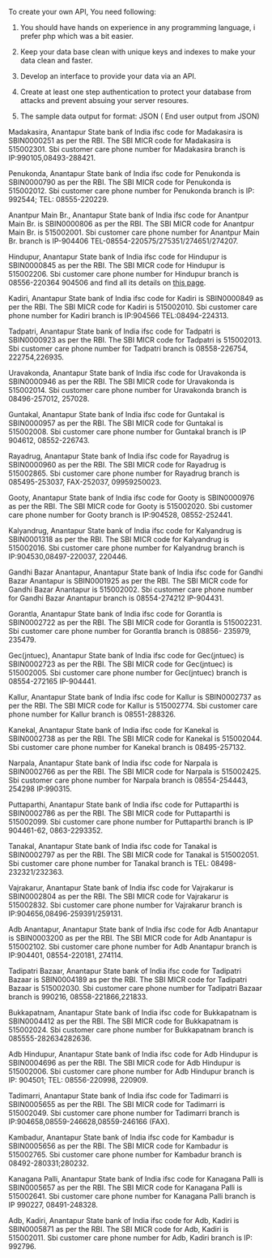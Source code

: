 To create your own API, You need following:

1. You should have hands on experience in any programming language, i prefer php which was a bit easier.

2. Keep your data base clean with unique keys and indexes to make your data clean and faster.

3. Develop an interface to provide your data via an API.

4. Create at least one step authentication to protect your database from attacks and prevent absuing your server resoures.

5. The sample data output for format: JSON ( End user output from JSON)

Madakasira, Anantapur
State bank of India ifsc code for Madakasira is SBIN0000251 as per the RBI. The SBI MICR code for Madakasira is 515002301. Sbi customer care phone number for Madakasira branch is IP:990105,08493-288421.

Penukonda, Anantapur
State bank of India ifsc code for Penukonda is SBIN0000790 as per the RBI. The SBI MICR code for Penukonda is 515002012. Sbi customer care phone number for Penukonda branch is IP: 992544; TEL: 08555-220229.

Anantpur Main Br., Anantapur
State bank of India ifsc code for Anantpur Main Br. is SBIN0000806 as per the RBI. The SBI MICR code for Anantpur Main Br. is 515002001. Sbi customer care phone number for Anantpur Main Br. branch is IP-904406 TEL-08554-220575/275351/274651/274207.

Hindupur, Anantapur
State bank of India ifsc code for Hindupur is SBIN0000845 as per the RBI. The SBI MICR code for Hindupur is 515002206. Sbi customer care phone number for Hindupur branch is 08556-220364 904506 and find all its details on <a href="http://www.ifsccodebyrbi.com/SBIN0000845">this page</a>.

Kadiri, Anantapur
State bank of India ifsc code for Kadiri is SBIN0000849 as per the RBI. The SBI MICR code for Kadiri is 515002010. Sbi customer care phone number for Kadiri branch is IP:904566 TEL:08494-224313.

Tadpatri, Anantapur
State bank of India ifsc code for Tadpatri is SBIN0000923 as per the RBI. The SBI MICR code for Tadpatri is 515002013. Sbi customer care phone number for Tadpatri branch is 08558-226754, 222754,226935.

Uravakonda, Anantapur
State bank of India ifsc code for Uravakonda is SBIN0000946 as per the RBI. The SBI MICR code for Uravakonda is 515002014. Sbi customer care phone number for Uravakonda branch is 08496-257012, 257028.

Guntakal, Anantapur
State bank of India ifsc code for Guntakal is SBIN0000957 as per the RBI. The SBI MICR code for Guntakal is 515002008. Sbi customer care phone number for Guntakal branch is IP 904612, 08552-226743.

Rayadrug, Anantapur
State bank of India ifsc code for Rayadrug is SBIN0000960 as per the RBI. The SBI MICR code for Rayadrug is 515002865. Sbi customer care phone number for Rayadrug branch is 085495-253037, FAX-252037, 09959250023.

Gooty, Anantapur
State bank of India ifsc code for Gooty is SBIN0000976 as per the RBI. The SBI MICR code for Gooty is 515002020. Sbi customer care phone number for Gooty branch is IP:904528, 08552-252441.

Kalyandrug, Anantapur
State bank of India ifsc code for Kalyandrug is SBIN0001318 as per the RBI. The SBI MICR code for Kalyandrug is 515002016. Sbi customer care phone number for Kalyandrug branch is IP:904530,08497-220037, 220446.

Gandhi Bazar Anantapur, Anantapur
State bank of India ifsc code for Gandhi Bazar Anantapur is SBIN0001925 as per the RBI. The SBI MICR code for Gandhi Bazar Anantapur is 515002002. Sbi customer care phone number for Gandhi Bazar Anantapur branch is 08554-274212 IP-904431.

Gorantla, Anantapur
State bank of India ifsc code for Gorantla is SBIN0002722 as per the RBI. The SBI MICR code for Gorantla is 515002231. Sbi customer care phone number for Gorantla branch is 08856- 235979, 235479.

Gec(jntuec), Anantapur
State bank of India ifsc code for Gec(jntuec) is SBIN0002723 as per the RBI. The SBI MICR code for Gec(jntuec) is 515002005. Sbi customer care phone number for Gec(jntuec) branch is 08554-272165 IP-904441.

Kallur, Anantapur
State bank of India ifsc code for Kallur is SBIN0002737 as per the RBI. The SBI MICR code for Kallur is 515002774. Sbi customer care phone number for Kallur branch is 08551-288326.

Kanekal, Anantapur
State bank of India ifsc code for Kanekal is SBIN0002738 as per the RBI. The SBI MICR code for Kanekal is 515002044. Sbi customer care phone number for Kanekal branch is 08495-257132.

Narpala, Anantapur
State bank of India ifsc code for Narpala is SBIN0002766 as per the RBI. The SBI MICR code for Narpala is 515002425. Sbi customer care phone number for Narpala branch is 08554-254443, 254298 IP:990315.

Puttaparthi, Anantapur
State bank of India ifsc code for Puttaparthi is SBIN0002786 as per the RBI. The SBI MICR code for Puttaparthi is 515002099. Sbi customer care phone number for Puttaparthi branch is IP 904461-62, 0863-2293352.

Tanakal, Anantapur
State bank of India ifsc code for Tanakal is SBIN0002797 as per the RBI. The SBI MICR code for Tanakal is 515002051. Sbi customer care phone number for Tanakal branch is TEL: 08498-232321/232363.

Vajrakarur, Anantapur
State bank of India ifsc code for Vajrakarur is SBIN0002804 as per the RBI. The SBI MICR code for Vajrakarur is 515002832. Sbi customer care phone number for Vajrakarur branch is IP:904656,08496-259391/259131.

Adb Anantapur, Anantapur
State bank of India ifsc code for Adb Anantapur is SBIN0003200 as per the RBI. The SBI MICR code for Adb Anantapur is 515002102. Sbi customer care phone number for Adb Anantapur branch is IP:904401, 08554-220181, 274114.

Tadipatri Bazaar, Anantapur
State bank of India ifsc code for Tadipatri Bazaar is SBIN0004189 as per the RBI. The SBI MICR code for Tadipatri Bazaar is 515002030. Sbi customer care phone number for Tadipatri Bazaar branch is 990216, 08558-221866,221833.

Bukkapatnam, Anantapur
State bank of India ifsc code for Bukkapatnam is SBIN0004412 as per the RBI. The SBI MICR code for Bukkapatnam is 515002024. Sbi customer care phone number for Bukkapatnam branch is 085555-282634282636.

Adb Hindupur, Anantapur
State bank of India ifsc code for Adb Hindupur is SBIN0004696 as per the RBI. The SBI MICR code for Adb Hindupur is 515002006. Sbi customer care phone number for Adb Hindupur branch is IP: 904501; TEL: 08556-220998, 220909.

Tadimarri, Anantapur
State bank of India ifsc code for Tadimarri is SBIN0005655 as per the RBI. The SBI MICR code for Tadimarri is 515002049. Sbi customer care phone number for Tadimarri branch is IP:904658,08559-246628,08559-246166 (FAX).

Kambadur, Anantapur
State bank of India ifsc code for Kambadur is SBIN0005656 as per the RBI. The SBI MICR code for Kambadur is 515002765. Sbi customer care phone number for Kambadur branch is 08492-280331;280232.

Kanagana Palli, Anantapur
State bank of India ifsc code for Kanagana Palli is SBIN0005657 as per the RBI. The SBI MICR code for Kanagana Palli is 515002641. Sbi customer care phone number for Kanagana Palli branch is IP 990227, 08491-248328.

Adb, Kadiri, Anantapur
State bank of India ifsc code for Adb, Kadiri is SBIN0005871 as per the RBI. The SBI MICR code for Adb, Kadiri is 515002011. Sbi customer care phone number for Adb, Kadiri branch is IP: 992796.
